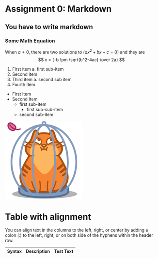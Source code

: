 # Assignment 0: Markdown
## You have to write markdown
### Some Math Equation
When $a \ne 0$, there are two solutions to $(ax^2 + bx + c = 0)$ and they are 
$$ x = {-b \pm \sqrt{b^2-4ac} \over 2a} $$

1. First item a. first sub-item
2. Second item
3. Third item a. second sub item
4. Fourth Item

- First Item
- Second Item
  - first sub-item
    - first sub-sub-item
  - second sub-item

![Image](./images/m.png)

# Table with alignment
You can align text in the columns to the left, right, or center by adding a colon (:) to the left,
right, or on both side of the hyphens within the header row.

| Syntax | Description | Test Text |
| ----- | ----- | ----- |